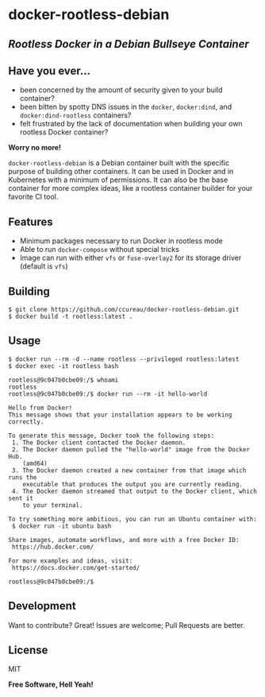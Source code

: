 # docker-rootless-debian
## _Rootless Docker in a Debian Bullseye Container_

## Have you ever...

- been concerned by the amount of security given to your build container?
- been bitten by spotty DNS issues in the `docker`, `docker:dind`, and `docker:dind-rootless` containers?
- felt frustrated by the lack of documentation when building your own rootless Docker container?

**Worry no more!**

`docker-rootless-debian` is a Debian container built with the specific purpose of building other containers. It can be used in Docker and in Kubernetes with a minimum of permissions. It can also be the base container for more complex ideas, like a rootless container builder for your favorite CI tool.

## Features

- Minimum packages necessary to run Docker in rootless mode
- Able to run `docker-compose` without special tricks
- Image can run with either `vfs` or `fuse-overlay2` for its storage driver (default is `vfs`)

## Building

    $ git clone https://github.com/ccureau/docker-rootless-debian.git
    $ docker build -t rootless:latest .

## Usage

    $ docker run --rm -d --name rootless --privileged rootless:latest
    $ docker exec -it rootless bash
    
    rootless@9c047b0cbe09:/$ whoami
    rootless
    rootless@9c047b0cbe09:/$ docker run --rm -it hello-world
    
    Hello from Docker!
    This message shows that your installation appears to be working correctly.
    
    To generate this message, Docker took the following steps:
     1. The Docker client contacted the Docker daemon.
     2. The Docker daemon pulled the "hello-world" image from the Docker Hub.
        (amd64)
     3. The Docker daemon created a new container from that image which runs the
        executable that produces the output you are currently reading.
     4. The Docker daemon streamed that output to the Docker client, which sent it
        to your terminal.
    
    To try something more ambitious, you can run an Ubuntu container with:
     $ docker run -it ubuntu bash
    
    Share images, automate workflows, and more with a free Docker ID:
     https://hub.docker.com/
    
    For more examples and ideas, visit:
     https://docs.docker.com/get-started/
    
    rootless@9c047b0cbe09:/$ 

## Development

Want to contribute? Great! Issues are welcome; Pull Requests are better.


## License

MIT

**Free Software, Hell Yeah!**
